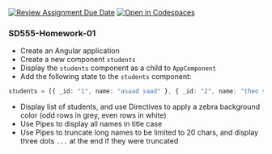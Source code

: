 [![Review Assignment Due Date](https://classroom.github.com/assets/deadline-readme-button-24ddc0f5d75046c5622901739e7c5dd533143b0c8e959d652212380cedb1ea36.svg)](https://classroom.github.com/a/Y5mz-Bx2)
[![Open in Codespaces](https://classroom.github.com/assets/launch-codespace-7f7980b617ed060a017424585567c406b6ee15c891e84e1186181d67ecf80aa0.svg)](https://classroom.github.com/open-in-codespaces?assignment_repo_id=15158836)
### SD555-Homework-01

* Create an Angular application
* Create a new component `students`
* Display the `students` component as a child to `AppComponent`
* Add the following state to the `students` component:
```typescript
students = [{ _id: "1", name: "asaad saad" }, { _id: "2", name: "theo saad" }, { _id: "3", name: "mike saad" }, { _id: "4", name: "mada saad" }]
```
* Display list of students, and use Directives to apply a zebra background color (odd rows in grey, even rows in white)
* Use Pipes to display all names in title case
* Use Pipes to truncate long names to be limited to 20 chars, and display three dots `...` at the end if they were truncated
